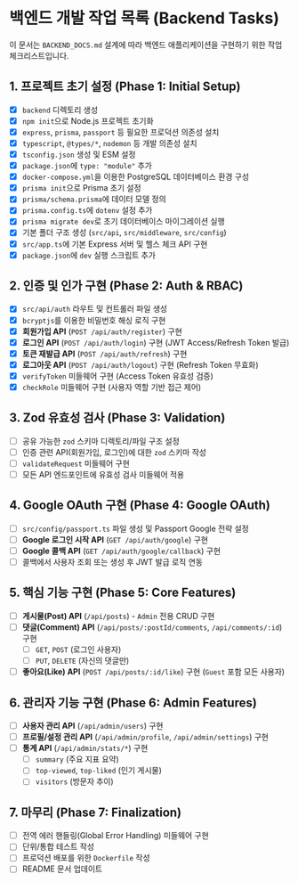 # 백엔드 개발 작업 목록 (Backend Tasks)

이 문서는 `BACKEND_DOCS.md` 설계에 따라 백엔드 애플리케이션을 구현하기 위한 작업 체크리스트입니다.

## 1. 프로젝트 초기 설정 (Phase 1: Initial Setup)

- [x] `backend` 디렉토리 생성
- [x] `npm init`으로 Node.js 프로젝트 초기화
- [x] `express`, `prisma`, `passport` 등 필요한 프로덕션 의존성 설치
- [x] `typescript`, `@types/*`, `nodemon` 등 개발 의존성 설치
- [x] `tsconfig.json` 생성 및 ESM 설정
- [x] `package.json`에 `type: "module"` 추가
- [x] `docker-compose.yml`을 이용한 PostgreSQL 데이터베이스 환경 구성
- [x] `prisma init`으로 Prisma 초기 설정
- [x] `prisma/schema.prisma`에 데이터 모델 정의
- [x] `prisma.config.ts`에 `dotenv` 설정 추가
- [x] `prisma migrate dev`로 초기 데이터베이스 마이그레이션 실행
- [x] 기본 폴더 구조 생성 (`src/api`, `src/middleware`, `src/config`)
- [x] `src/app.ts`에 기본 Express 서버 및 헬스 체크 API 구현
- [x] `package.json`에 `dev` 실행 스크립트 추가

## 2. 인증 및 인가 구현 (Phase 2: Auth & RBAC)

- [x] `src/api/auth` 라우트 및 컨트롤러 파일 생성
- [x] `bcryptjs`를 이용한 비밀번호 해싱 로직 구현
- [x] **회원가입 API** (`POST /api/auth/register`) 구현
- [x] **로그인 API** (`POST /api/auth/login`) 구현 (JWT Access/Refresh Token 발급)
- [x] **토큰 재발급 API** (`POST /api/auth/refresh`) 구현
- [x] **로그아웃 API** (`POST /api/auth/logout`) 구현 (Refresh Token 무효화)
- [x] `verifyToken` 미들웨어 구현 (Access Token 유효성 검증)
- [x] `checkRole` 미들웨어 구현 (사용자 역할 기반 접근 제어)

## 3. Zod 유효성 검사 (Phase 3: Validation)

- [ ] 공유 가능한 `zod` 스키마 디렉토리/파일 구조 설정
- [ ] 인증 관련 API(회원가입, 로그인)에 대한 `zod` 스키마 작성
- [ ] `validateRequest` 미들웨어 구현
- [ ] 모든 API 엔드포인트에 유효성 검사 미들웨어 적용

## 4. Google OAuth 구현 (Phase 4: Google OAuth)

- [ ] `src/config/passport.ts` 파일 생성 및 Passport Google 전략 설정
- [ ] **Google 로그인 시작 API** (`GET /api/auth/google`) 구현
- [ ] **Google 콜백 API** (`GET /api/auth/google/callback`) 구현
- [ ] 콜백에서 사용자 조회 또는 생성 후 JWT 발급 로직 연동

## 5. 핵심 기능 구현 (Phase 5: Core Features)

- [ ] **게시물(Post) API** (`/api/posts`) - `Admin` 전용 CRUD 구현
- [ ] **댓글(Comment) API** (`/api/posts/:postId/comments`, `/api/comments/:id`) 구현
    - [ ] `GET`, `POST` (로그인 사용자)
    - [ ] `PUT`, `DELETE` (자신의 댓글만)
- [ ] **좋아요(Like) API** (`POST /api/posts/:id/like`) 구현 (`Guest` 포함 모든 사용자)

## 6. 관리자 기능 구현 (Phase 6: Admin Features)

- [ ] **사용자 관리 API** (`/api/admin/users`) 구현
- [ ] **프로필/설정 관리 API** (`/api/admin/profile`, `/api/admin/settings`) 구현
- [ ] **통계 API** (`/api/admin/stats/*`) 구현
    - [ ] `summary` (주요 지표 요약)
    - [ ] `top-viewed`, `top-liked` (인기 게시물)
    - [ ] `visitors` (방문자 추이)

## 7. 마무리 (Phase 7: Finalization)

- [ ] 전역 에러 핸들링(Global Error Handling) 미들웨어 구현
- [ ] 단위/통합 테스트 작성
- [ ] 프로덕션 배포를 위한 `Dockerfile` 작성
- [ ] README 문서 업데이트
